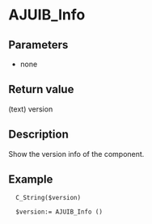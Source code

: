 ﻿<!-- AJUIB_Info ( ) -> version -->

# AJUIB_Info

## Parameters

 *  none

## Return value

(text) version 

## Description

Show the version info of the component.

## Example

```
  C_String($version)

  $version:= AJUIB_Info ()
```
